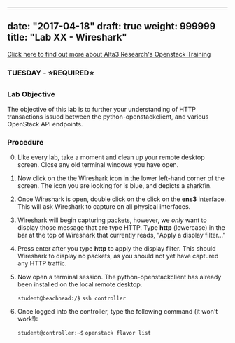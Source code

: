 
---
date: "2017-04-18"
draft: true
weight: 999999
title: "Lab XX - Wireshark"
---
[Click here to find out more about Alta3 Research's Openstack Training](https://alta3.com/courses/openstack)

### TUESDAY - &#x2B50;REQUIRED&#x2B50;

### Lab Objective

The objective of this lab is to further your understanding of HTTP transactions issued between the python-openstackclient, and various OpenStack API endpoints.

### Procedure
 
0. Like every lab, take a moment and clean up your remote desktop screen. Close any old terminal windows you have open.

0. Now click on the the Wireshark icon in the lower left-hand corner of the screen. The icon you are looking for is blue, and depicts a sharkfin.

0. Once Wireshark is open, double click on the click on the **ens3** interface. This will ask Wireshark to capture on all physical interfaces.

0. Wireshark will begin capturing packets, however, we *only* want to display those message that are type HTTP. Type **http** (lowercase) in the bar at the top of Wireshark that currently reads, "Apply a display filter..."

0. Press enter after you type **http** to apply the display filter. This should Wireshark to display no packets, as you should not yet have captured any HTTP traffic. 

0. Now open a terminal session. The python-openstackclient has already been installed on the local remote desktop. 

    `student@beachhead:/$` `ssh controller`

0. Once logged into the controller, type the following command (it won't work!):

    `student@controller:~$`  `openstack flavor list`
